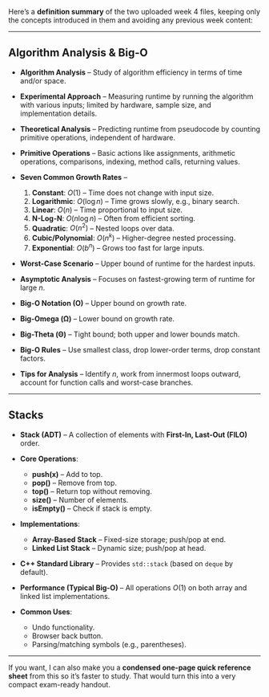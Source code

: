 Here’s a **definition summary** of the two uploaded week 4 files, keeping only the concepts introduced in them and avoiding any previous week content:

---

## **Algorithm Analysis & Big-O**

* **Algorithm Analysis** – Study of algorithm efficiency in terms of time and/or space.
* **Experimental Approach** – Measuring runtime by running the algorithm with various inputs; limited by hardware, sample size, and implementation details.
* **Theoretical Analysis** – Predicting runtime from pseudocode by counting primitive operations, independent of hardware.
* **Primitive Operations** – Basic actions like assignments, arithmetic operations, comparisons, indexing, method calls, returning values.
* **Seven Common Growth Rates** –

  1. **Constant**: $O(1)$ – Time does not change with input size.
  2. **Logarithmic**: $O(\log n)$ – Time grows slowly, e.g., binary search.
  3. **Linear**: $O(n)$ – Time proportional to input size.
  4. **N-Log-N**: $O(n\log n)$ – Often from efficient sorting.
  5. **Quadratic**: $O(n^2)$ – Nested loops over data.
  6. **Cubic/Polynomial**: $O(n^k)$ – Higher-degree nested processing.
  7. **Exponential**: $O(b^n)$ – Grows too fast for large inputs.
* **Worst-Case Scenario** – Upper bound of runtime for the hardest inputs.
* **Asymptotic Analysis** – Focuses on fastest-growing term of runtime for large $n$.
* **Big-O Notation (O)** – Upper bound on growth rate.
* **Big-Omega (Ω)** – Lower bound on growth rate.
* **Big-Theta (Θ)** – Tight bound; both upper and lower bounds match.
* **Big-O Rules** – Use smallest class, drop lower-order terms, drop constant factors.
* **Tips for Analysis** – Identify $n$, work from innermost loops outward, account for function calls and worst-case branches.

---

## **Stacks**

* **Stack (ADT)** – A collection of elements with **First-In, Last-Out (FILO)** order.
* **Core Operations**:

  * **push(x)** – Add to top.
  * **pop()** – Remove from top.
  * **top()** – Return top without removing.
  * **size()** – Number of elements.
  * **isEmpty()** – Check if stack is empty.
* **Implementations**:

  * **Array-Based Stack** – Fixed-size storage; push/pop at end.
  * **Linked List Stack** – Dynamic size; push/pop at head.
* **C++ Standard Library** – Provides `std::stack` (based on `deque` by default).
* **Performance (Typical Big-O)** – All operations $O(1)$ on both array and linked list implementations.
* **Common Uses**:

  * Undo functionality.
  * Browser back button.
  * Parsing/matching symbols (e.g., parentheses).

---

If you want, I can also make you a **condensed one-page quick reference sheet** from this so it’s faster to study. That would turn this into a very compact exam-ready handout.
